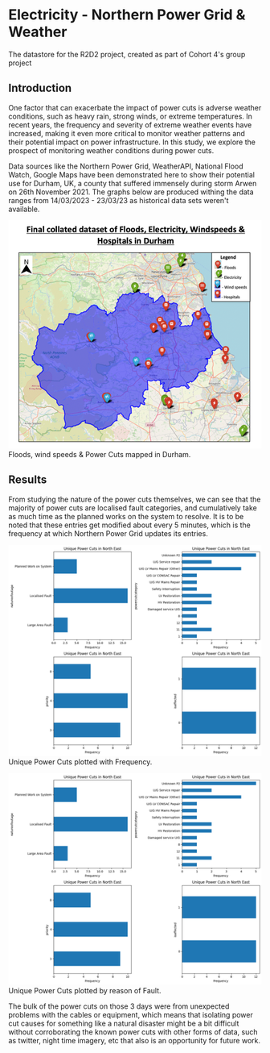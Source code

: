 # Electricity - Northern Power Grid & Weather 
The datastore for the R2D2 project, created as part of Cohort 4's group project

## Introduction
One factor that can exacerbate the impact of power cuts is adverse weather conditions, such as heavy rain, strong winds, or extreme temperatures. In recent years, the frequency and severity of extreme weather events have increased, making it even more critical to monitor weather patterns and their potential impact on power infrastructure. In this study, we explore the prospect of monitoring weather conditions during power cuts. 

Data sources like the Northern Power Grid, WeatherAPI, National Flood Watch, Google Maps have been demonstrated here to show their potential use  for Durham, UK, a county that suffered immensely during storm Arwen on 26th November 2021.  The graphs below are produced withing the data ranges from 14/03/2023 - 23/03/23 as historical data sets weren't available. 

![alt text](https://github.com/Geospatial-Systems-CDT/r2d2-datastore/blob/main/Electricity%20-%20weather%2Cpower%2Cfloods%2Clocations/Write%20up/7_mapdurham.png "Floods, Power Cuts, wind speeds, Hospitals in Durham")
Floods, wind speeds & Power Cuts mapped in Durham.


## Results

From studying the nature of the power cuts themselves, we can see that the majority of power cuts are localised fault categories, and cumulatively take as much time as the planned works on the system to resolve. It is to be noted that these entries get modified about every 5 minutes, which is the frequency at which Northern Power Grid updates its entries. 

![alt text](https://github.com/Geospatial-Systems-CDT/r2d2-datastore/blob/main/Electricity%20-%20weather%2Cpower%2Cfloods%2Clocations/Write%20up/6-power-hours.png "Power Cut frequency and Counts in the North East")
Unique Power Cuts plotted with Frequency.

![alt text](https://github.com/Geospatial-Systems-CDT/r2d2-datastore/blob/main/Electricity%20-%20weather%2Cpower%2Cfloods%2Clocations/Write%20up/power_freq.png "Unique Power Cuts plotted by reason of fault")
Unique Power Cuts plotted by reason of Fault. 

The bulk of the power cuts on those 3 days were from unexpected problems with the cables or equipment, which means that isolating power cut causes for something like a natural disaster might be a bit difficult without corroborating the known power cuts with other forms of data, such as twitter, night time imagery, etc that also is an opportunity for future work.
